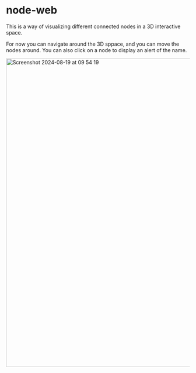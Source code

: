 # node-web
This is a way of visualizing different connected nodes in a 3D interactive space.

For now you can navigate around the 3D sppace, and you can move the nodes around. You can also click on a node to display an alert of the name.

<img width="843" alt="Screenshot 2024-08-19 at 09 54 19" src="https://github.com/user-attachments/assets/ca143cce-b9a1-45c6-b88e-686b3b016775">

